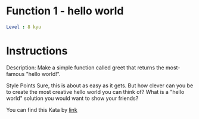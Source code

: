 # Function 1 - hello world

```yaml
Level : 8 kyu
```


# Instructions
Description:
Make a simple function called greet that returns the most-famous "hello world!".

Style Points
Sure, this is about as easy as it gets. But how clever can you be to create the most creative hello world you can think of? What is a "hello world" solution you would want to show your friends?

You can find this Kata by [link](https://www.codewars.com/kata/523b4ff7adca849afe000035/train/java)